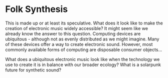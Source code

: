# Folk Synthesis

This is made up or at least its speculative. What does it look like to make the creation of electronic music widely accessible? It might seem like we already know the answer to this question. Computing devices are ubiquitous - although not as evenly distributed as we might imagine. Many of these devices offer a way to create electronic sound. However, most commonly available forms of computing are disposable consumer objects...

What does a ubiquitous electronic music look like when the technology we use to create it is in balance with our broader ecology? What is a solarpunk future for synthetic sound?
